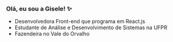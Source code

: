 ### Olá, eu sou a Gisele! :sparkles:
- Desenvolvedora Front-end que programa em React.js
- Estudante de Análise e Desenvolvimento de Sistemas na UFPR
- Fazendeira no Vale do Orvalho
